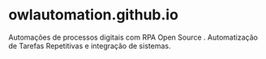 # owlautomation.github.io
Automações de processos digitais com RPA Open Source . Automatização de Tarefas Repetitivas e integração de sistemas.
